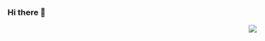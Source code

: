 ### Hi there 👋
<p align="left">
<img src="[https://github.com/yebigithub/yebigithub/blob/main/线条小狗.gif](https://github.com/MautushiD/MautushiD/blob/main/157189039-c09b3e38-9f42-42c0-ab54-14f1574190a7.gif)" align="right">
  
<p align="left">
<!--
**MautushiD/MautushiD** is a ✨ _special_ ✨ repository because its `README.md` (this file) appears on your GitHub profile.

Here are some ideas to get you started:
-->
I’m Mautushi Das
- 🔭 I’m currently a Ph.D. student in the School of Animal Sciences at Virginia Tech
- 🌱 I’m currently working in The lab of Animal Data Sciences
_ 💞️ I work is based on Computer Vision, Data analysis and Machine Learning
- 📫 How to reach me mautushid@vt.edu
- 😄 Pronouns: MOU - TOO - SHE
- ⚡ Fun fact:


